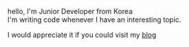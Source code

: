 hello,
I'm Junior Developer from Korea<br>
I'm writing code whenever I have an interesting topic.<br>

I would appreciate it if you could visit my
<a href="https://velog.io/@shield-man/posts">blog</a>
